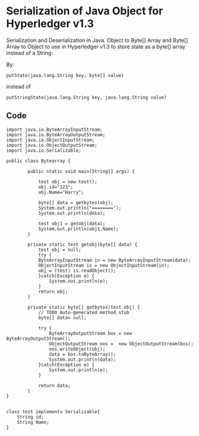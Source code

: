 # Serialization of Java Object for Hyperledger v1.3
Serialization and Deserialization in Java. Object to Byte[] Array and Byte[] Array to Object to use in Hyperledger v1.3 to store state as a byte[] array instead of a String:

By:
```
putState(java.lang.String key, byte[] value)
```
instead of 

```
putStringState(java.lang.String key, java.lang.String value)
```

## Code
```
import java.io.ByteArrayInputStream;
import java.io.ByteArrayOutputStream;
import java.io.ObjectInputStream;
import java.io.ObjectOutputStream;
import java.io.Serializable;

public class Bytearray {

		public static void main(String[] args) {
			
			test obj = new test();
			obj.id="123";
			obj.Name="Harry";
			
			byte[] data = getbytes(obj);
			System.out.println("========");
			System.out.println(data);
			
			test obj1 = getobj(data);
			System.out.println(obj1.Name);
		}

		private static test getobj(byte[] data) {
			test obj = null;
			try {
			ByteArrayInputStream in = new ByteArrayInputStream(data);
			ObjectInputStream is = new ObjectInputStream(in);
			obj = (test) is.readObject();
			}catch(Exception e) {
				System.out.println(e);
			}
			return obj;
		}

		private static byte[] getbytes(test obj) {
			// TODO Auto-generated method stub
			byte[] data= null;
			
			try {
				ByteArrayOutputStream bos = new ByteArrayOutputStream();
				ObjectOutputStream oos =  new ObjectOutputStream(bos);
				oos.writeObject(obj);
				data = bos.toByteArray();
				System.out.println(data);
			}catch(Exception e) {
				System.out.println(e);
			}
			
			return data;
		}
}


class test implements Serializable{
	String id;
	String Name;
}
```
